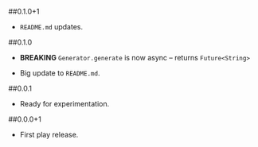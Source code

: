 ##0.1.0+1

* `README.md` updates.

##0.1.0
* **BREAKING** `Generator.generate` is now async – returns `Future<String>`

* Big update to `README.md`.

##0.0.1

* Ready for experimentation.

##0.0.0+1

* First play release.
